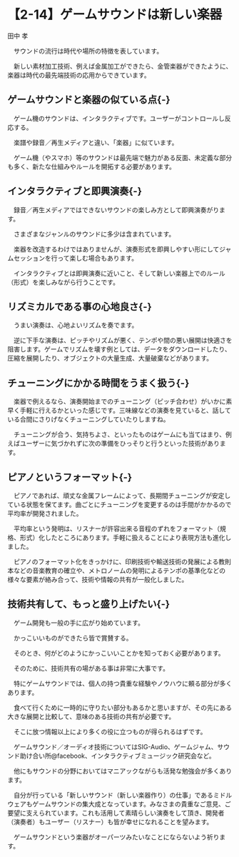 # 【2-14】ゲームサウンドは新しい楽器

<div class="author">田中 孝</div>

　サウンドの流行は時代や場所の特徴を表しています。

　新しい素材加工技術、例えば金属加工ができたら、金管楽器ができたように、楽器は時代の最先端技術の応用からできています。

## ゲームサウンドと楽器の似ている点{-}

　ゲーム機のサウンドは、インタラクティブです。ユーザーがコントロールし反応する。

　楽譜や録音／再生メディアと違い、「楽器」に似ています。

　ゲーム機（やスマホ）等のサウンドは最先端で魅力がある反面、未定義な部分も多く、新たな仕組みやルールを開拓する必要があります。

## インタラクティブと即興演奏{-}

　録音／再生メディアではできないサウンドの楽しみ方として即興演奏がります。

　さまざまなジャンルのサウンドに多少は含まれています。

　楽器を改造するわけではありませんが、演奏形式を即興しやすい形にしてジャムセッションを行って楽しむ場合もあります。

　インタラクティブとは即興演奏に近いこと、そして新しい楽器上でのルール（形式）を楽しみながら行うことです。

## リズミカルである事の心地良さ{-}

　うまい演奏は、心地よいリズムを奏でます。

　逆に下手な演奏は、ピッチやリズムが悪く、テンポや間の悪い展開は快適さを阻害します。ゲームでリズムを壊す例としては、データをダウンロードしたり、圧縮を展開したり、オブジェクトの大量生成、大量破棄などがあります。

## チューニングにかかる時間をうまく扱う{-}

　楽器で例えるなら、演奏開始までのチューニング（ピッチ合わせ）がいかに素早く手軽に行えるかといった感じです。三味線などの演奏を見ていると、話している合間にさりげなくチューニングしていたりしますね。

　チューニングが合う、気持ちよさ、といったものはゲームにも当てはまり、例えばユーザーに気づかれずに次の準備をひっそりと行うといった技術があります。

## ピアノというフォーマット{-}

　ピアノであれば、頑丈な金属フレームによって、長期間チューニングが安定している状態を保てます。曲ごとにチューニングを変更するのは手間がかかるので平均率が開発されました。

　平均率という発明は、リスナーが許容出来る音程のずれをフォーマット（規格、形式）化したところにあります。手軽に扱えることにより表現方法も進化しました。

　ピアノのフォーマット化をきっかけに、印刷技術や輸送技術の発展による教則本などの音楽教育の確立や、メトロノームの発明によるテンポの基準化などの様々な要素が絡み合って、技術や情報の共有が一般化しました。

## 技術共有して、もっと盛り上げたい{-}

　ゲーム開発も一般の手に広がり始めています。

　かっこいいものができたら皆で賞賛する。

　そのとき、何がどのようにかっこいいことかを知っておく必要があります。

　そのために、技術共有の場がある事は非常に大事です。

　特にゲームサウンドでは、個人の持つ貴重な経験やノウハウに頼る部分が多くあります。

　食べて行くために一時的に守りたい部分もあるかと思いますが、その先にある大きな展開と比較して、意味のある技術の共有が必要です。

　そこに放つ情報以上により多くの役に立つものが得られるはずです。

　ゲームサウンド／オーディオ技術についてはSIG-Audio、ゲームジャム、サウンド助け合い所@facebook、インタラクティブミュージック研究会など。

　他にもサウンドの分野においてはマニアックながらも活発な勉強会が多くあります。

　自分が行っている「新しいサウンド（新しい楽器作り）の仕事」であるミドルウェアもゲームサウンドの集大成となっています。みなさまの貴重なご意見、ご要望に支えられています。これも活用して素晴らしい演奏をして頂き、開発者（演奏者）もユーザー（リスナー）も皆が幸せになれることを望みます。

　ゲームサウンドという楽器がオーパーツみたいなことにならないよう祈ります。
